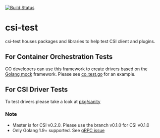 [![Build Status](https://travis-ci.org/kubernetes-csi/csi-test.svg?branch=master)](https://travis-ci.org/kubernetes-csi/csi-test)
# csi-test
csi-test houses packages and libraries to help test CSI client and plugins.

## For Container Orchestration Tests
CO developers can use this framework to create drivers based on the
[Golang mock](https://github.com/golang/mock) framework. Please see
[co_test.go](test/co_test.go) for an example.

## For CSI Driver Tests
To test drivers please take a look at [pkg/sanity](https://github.com/kubernetes-csi/csi-test/tree/master/pkg/sanity)

### Note

* Master is for CSI v0.2.0. Please use the branch v0.1.0 for CSI v0.1.0
* Only Golang 1.9+ supported. See [gRPC issue](https://github.com/grpc/grpc-go/issues/711#issuecomment-326626790)
